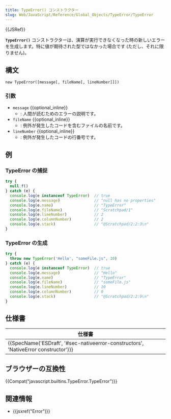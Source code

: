 ```yaml
---
title: TypeError() コンストラクター
slug: Web/JavaScript/Reference/Global_Objects/TypeError/TypeError
---
```


{{JSRef}}

**`TypeError()`** コンストラクターは、演算が実行できなくなった時の新しいエラーを生成します。特に値が期待された型ではなかった場合です (ただし、それに限りません)。

## 構文

```
new TypeError([message[, fileName[, lineNumber]]])
```

### 引数

- `message` {{optional_inline}}
  - : 人間が読むためのエラーの説明です。
- `fileName` {{optional_inline}}
  - : 例外が発生したコードを含むファイルの名前です。
- `lineNumber` {{optional_inline}}
  - : 例外が発生したコードの行番号です。

## 例

### TypeError の捕捉

```js
try {
  null.f()
} catch (e) {
  console.log(e instanceof TypeError)  // true
  console.log(e.message)               // "null has no properties"
  console.log(e.name)                  // "TypeError"
  console.log(e.fileName)              // "Scratchpad/1"
  console.log(e.lineNumber)            // 2
  console.log(e.columnNumber)          // 2
  console.log(e.stack)                 // "@Scratchpad/2:2:3\n"
}
```

### TypeError の生成

```js
try {
  throw new TypeError('Hello', "someFile.js", 10)
} catch (e) {
  console.log(e instanceof TypeError)  // true
  console.log(e.message)               // "Hello"
  console.log(e.name)                  // "TypeError"
  console.log(e.fileName)              // "someFile.js"
  console.log(e.lineNumber)            // 10
  console.log(e.columnNumber)          // 0
  console.log(e.stack)                 // "@Scratchpad/2:2:9\n"
}
```

## 仕様書

| 仕様書                                                                                                           |
| ---------------------------------------------------------------------------------------------------------------- |
| {{SpecName('ESDraft', '#sec-nativeerror-constructors', 'NativeError constructor')}} |

## ブラウザーの互換性

{{Compat("javascript.builtins.TypeError.TypeError")}}

## 関連情報

- {{jsxref("Error")}}
